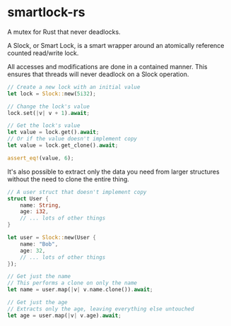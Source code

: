 # smartlock-rs

A mutex for Rust that never deadlocks.

A Slock, or Smart Lock, is a smart wrapper around an atomically reference counted read/write lock.

All accesses and modifications are done in a contained manner.
This ensures that threads will never deadlock on a Slock operation.

```rust
// Create a new lock with an initial value
let lock = Slock::new(5i32);

// Change the lock's value
lock.set(|v| v + 1).await;

// Get the lock's value
let value = lock.get().await;
// Or if the value doesn't implement copy
let value = lock.get_clone().await;

assert_eq!(value, 6);
```

It's also possible to extract only the data you need from larger structures without the need to clone the entire thing.

```rust
// A user struct that doesn't implement copy
struct User {
    name: String,
    age: i32,
    // ... lots of other things
}

let user = Slock::new(User {
    name: "Bob",
    age: 32,
    // ... lots of other things
});

// Get just the name
// This performs a clone on only the name
let name = user.map(|v| v.name.clone()).await;

// Get just the age
// Extracts only the age, leaving everything else untouched
let age = user.map(|v| v.age).await;
```

